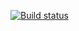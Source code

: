 [![Build status](https://ci.appveyor.com/api/projects/status/lsx004aoajoh8qy1?svg=true)](https://ci.appveyor.com/project/Plehovevgeny/patterns)
